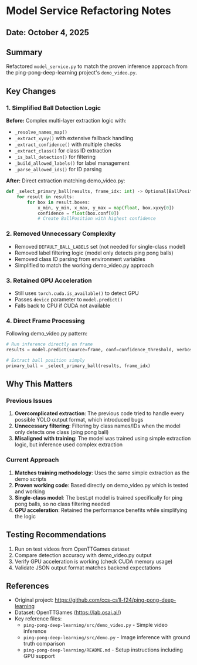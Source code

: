 # Model Service Refactoring Notes

## Date: October 4, 2025

## Summary
Refactored `model_service.py` to match the proven inference approach from the ping-pong-deep-learning project's `demo_video.py`.

## Key Changes

### 1. Simplified Ball Detection Logic
**Before:** Complex multi-layer extraction logic with:
- `_resolve_names_map()`
- `_extract_xyxy()` with extensive fallback handling
- `_extract_confidence()` with multiple checks
- `_extract_class()` for class ID extraction
- `_is_ball_detection()` for filtering
- `_build_allowed_labels()` for label management
- `_parse_allowed_ids()` for ID parsing

**After:** Direct extraction matching demo_video.py:
```python
def _select_primary_ball(results, frame_idx: int) -> Optional[BallPosition]:
    for result in results:
        for box in result.boxes:
            x_min, y_min, x_max, y_max = map(float, box.xyxy[0])
            confidence = float(box.conf[0])
            # Create BallPosition with highest confidence
```

### 2. Removed Unnecessary Complexity
- Removed `DEFAULT_BALL_LABELS` set (not needed for single-class model)
- Removed label filtering logic (model only detects ping pong balls)
- Removed class ID parsing from environment variables
- Simplified to match the working demo_video.py approach

### 3. Retained GPU Acceleration
- Still uses `torch.cuda.is_available()` to detect GPU
- Passes `device` parameter to `model.predict()`
- Falls back to CPU if CUDA not available

### 4. Direct Frame Processing
Following demo_video.py pattern:
```python
# Run inference directly on frame
results = model.predict(source=frame, conf=confidence_threshold, verbose=False, device=device)

# Extract ball position simply
primary_ball = _select_primary_ball(results, frame_idx)
```

## Why This Matters

### Previous Issues
1. **Overcomplicated extraction**: The previous code tried to handle every possible YOLO output format, which introduced bugs
2. **Unnecessary filtering**: Filtering by class names/IDs when the model only detects one class (ping pong ball)
3. **Misaligned with training**: The model was trained using simple extraction logic, but inference used complex extraction

### Current Approach
1. **Matches training methodology**: Uses the same simple extraction as the demo scripts
2. **Proven working code**: Based directly on demo_video.py which is tested and working
3. **Single-class model**: The best.pt model is trained specifically for ping pong balls, so no class filtering needed
4. **GPU acceleration**: Retained the performance benefits while simplifying the logic

## Testing Recommendations

1. Run on test videos from OpenTTGames dataset
2. Compare detection accuracy with demo_video.py output
3. Verify GPU acceleration is working (check CUDA memory usage)
4. Validate JSON output format matches backend expectations

## References

- Original project: https://github.com/ccs-cs1l-f24/ping-pong-deep-learning
- Dataset: OpenTTGames (https://lab.osai.ai/)
- Key reference files:
  - `ping-pong-deep-learning/src/demo_video.py` - Simple video inference
  - `ping-pong-deep-learning/src/demo.py` - Image inference with ground truth comparison
  - `ping-pong-deep-learning/README.md` - Setup instructions including GPU support
